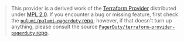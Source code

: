 > This provider is a derived work of the [Terraform Provider](https://github.com/PagerDuty/terraform-provider-pagerduty)
> distributed under [MPL 2.0](https://www.mozilla.org/en-US/MPL/2.0/). If you encounter a bug or missing feature,
> first check the [`pulumi/pulumi-pagerduty` repo](https://github.com/pulumi/pulumi-pagerduty/issues); however, if that doesn't turn up anything,
> please consult the source [`PagerDuty/terraform-provider-pagerduty` repo](https://github.com/PagerDuty/terraform-provider-pagerduty/issues).

